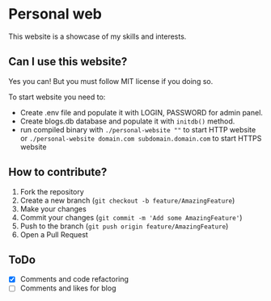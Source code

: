 # Personal web
This website is a showcase of my skills and interests.

## Can I use this website?
Yes you can! But you must follow MIT license if you doing so. 

To start website you need to:
- Create .env file and populate it with LOGIN, PASSWORD for admin panel.
- Create blogs.db database and populate it with `initdb()` method.
- run compiled binary with `./personal-website ""` to start HTTP website or `./personal-website domain.com subdomain.domain.com` to start HTTPS website

## How to contribute?

1. Fork the repository
2. Create a new branch (`git checkout -b feature/AmazingFeature`)
3. Make your changes
4. Commit your changes (`git commit -m 'Add some AmazingFeature'`)
5. Push to the branch (`git push origin feature/AmazingFeature`)
6. Open a Pull Request

## ToDo
- [x] Comments and code refactoring
- [ ] Comments and likes for blog 
